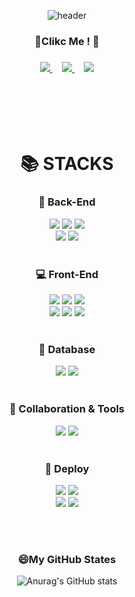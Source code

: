 <div align=center>


![header](https://capsule-render.vercel.app/api?type=waving&color=timeGradient&text=Welcome%20to%20JangHyun's%20GitHub%20👋&animation=twinkling&fontSize=30&fontAlignY=40&fontAlign=70&height=250)

  
  </div>
<div align=center>

<h3> 👏Clikc Me ! 👏<h3>
<a href="https://github.com/wkdgus357437">
  <img src="https://img.shields.io/badge/%20GitHub-11B48A?style=flat-square&logo=github&logoColor=black&link=https://github.com/wkdgus357437"/>
</a>
  &nbsp;&nbsp;&nbsp;
<a href="https://janghyun0107.notion.site/_-Cho-JangHyun-0f569897d285449cb80845695dbb3d13">
  <img src="https://img.shields.io/badge/%20Notion-11B48A?style=flat-square&logo=notion&logoColor=black&link=https://janghyun0107.notion.site/_-Cho-JangHyun-0f569897d285449cb80845695dbb3d13"/>
</a>
   &nbsp;&nbsp;&nbsp;
  <a href="mailto:wkdgus357437@naver.com"><img src="https://img.shields.io/badge/NAVER-03C75A?style=flat-square&logo=naver&logoColor=white&link=mailto:wkdgus357437@naver.com"/></a>
  
  </div>
<br/>
<br/>
<br/>
<br/>
<div align=center>

<h1>📚 STACKS</h1>
  
<h3> 🔐 Back-End</h3>
<img src="https://img.shields.io/badge/Java-007396?style=for-the-badge&logo=Java&logoColor=white"><!--java-->
<img src="https://img.shields.io/badge/Spring-6DB33F?style=for-the-badge&logo=Spring&logoColor=white"><!--Spring-->
<img src="https://img.shields.io/badge/JPA-yellow?style=for-the-badge&logo=JAP&logoColor=white"><!--JPA--> 
</br>
<img src="https://img.shields.io/badge/Spring Boot-6DB33F?style=for-the-badge&logo=Spring Boot&logoColor=white"><!--SpringBoot-->
<img src="https://img.shields.io/badge/JSP-007396?style=for-the-badge&logo=java&logoColor=white"><!--JSP--> 
<br/>
<br/>
  
  <h3>💻 Front-End </h3>
<img src="https://img.shields.io/badge/jQuery-0769AD?style=for-the-badge&logo=jquery&logoColor=white"> <!--jquery-->
<img src="https://img.shields.io/badge/REACT-61DAFB?style=for-the-badge&logo=react&logoColor=black"> <!--react-->
<img src="https://img.shields.io/badge/HTML5-E34F26?style=for-the-badge&logo=html5&logoColor=white"> <!--html-->
</br>
<img src="https://img.shields.io/badge/CSS-1572B6?style=for-the-badge&logo=css3&logoColor=white">
<img src="https://img.shields.io/badge/JavaScript-F7DF1E?style=for-the-badge&logo=javascript&logoColor=black"> <!--javascript-->
<img src="https://img.shields.io/badge/Bootstrap-7952B3?style=for-the-badge&logo=bootstrap&logoColor=white"> <!--bootstrap-->
<br/>
<br/>

  <h3>🔐 Database</h3>
<img src="https://img.shields.io/badge/Oracle-F80000?style=for-the-badge&logo=oracle&logoColor=white"><!--oracle-->
<img src="https://img.shields.io/badge/Mysql-4479A1?style=for-the-badge&logo=mysql&logoColor=white"> <!--mysql-->
<br/>
<br/>

  <h3>👯 Collaboration & Tools</h3>
<img src="https://img.shields.io/badge/git-F05032?style=for-the-badge&logo=git&logoColor=white"> <!--git-->
<img src="https://img.shields.io/badge/Github-181717?style=for-the-badge&logo=github&logoColor=white"> <!--github-->
<br/>
<br/>

  <h3>🚀 Deploy</h3>
<img src="https://img.shields.io/badge/amazon aws-232F3E?style=for-the-badge&logo=amazonaws&logoColor=white"><!--aws-->
<img src="https://img.shields.io/badge/Netlify-00C7B7?style=for-the-badge&logo=aws&logoColor=white"> <!--netlify-->
</br>
<img src="https://img.shields.io/badge/Heroku-430098?style=for-the-badge&logo=aws&logoColor=white"> <!--Heroku-->
<img src="https://img.shields.io/badge/apache tomcat-F8DC75?style=for-the-badge&logo=apachetomcat&logoColor=white"> <!--tomcat-->

  </br></br>
<h3> 😄My GitHub States</h3>

![Anurag's GitHub stats](https://github-readme-stats.vercel.app/api?username=wkdgus357437&show_icons=true&theme=radical)


  
  </div>


